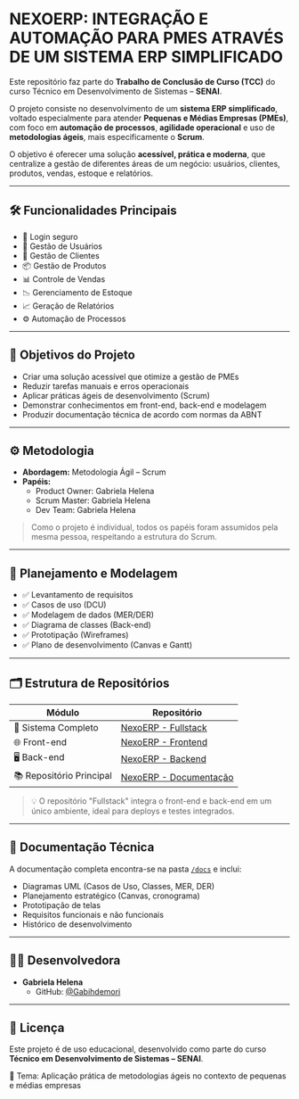 #  NEXOERP: INTEGRAÇÃO E AUTOMAÇÃO PARA PMES ATRAVÉS DE UM SISTEMA ERP SIMPLIFICADO

Este repositório faz parte do **Trabalho de Conclusão de Curso (TCC)** do curso Técnico em Desenvolvimento de Sistemas – **SENAI**.

O projeto consiste no desenvolvimento de um **sistema ERP simplificado**, voltado especialmente para atender **Pequenas e Médias Empresas (PMEs)**, com foco em **automação de processos**, **agilidade operacional** e uso de **metodologias ágeis**, mais especificamente o **Scrum**.

O objetivo é oferecer uma solução **acessível, prática e moderna**, que centralize a gestão de diferentes áreas de um negócio: usuários, clientes, produtos, vendas, estoque e relatórios.

---

## 🛠️ Funcionalidades Principais

- 🔐 Login seguro
- 👤 Gestão de Usuários
- 🤝 Gestão de Clientes
- 📦 Gestão de Produtos
- 📊 Controle de Vendas
- 📉 Gerenciamento de Estoque
- 📈 Geração de Relatórios
- ⚙️ Automação de Processos

---

## 🎯 Objetivos do Projeto

- Criar uma solução acessível que otimize a gestão de PMEs
- Reduzir tarefas manuais e erros operacionais
- Aplicar práticas ágeis de desenvolvimento (Scrum)
- Demonstrar conhecimentos em front-end, back-end e modelagem
- Produzir documentação técnica de acordo com normas da ABNT

---

## ⚙️ Metodologia

- **Abordagem:** Metodologia Ágil – Scrum
- **Papéis:**
  - Product Owner: Gabriela Helena
  - Scrum Master: Gabriela Helena
  - Dev Team: Gabriela Helena

> Como o projeto é individual, todos os papéis foram assumidos pela mesma pessoa, respeitando a estrutura do Scrum.

---

## 🧩 Planejamento e Modelagem

- ✅ Levantamento de requisitos
- ✅ Casos de uso (DCU)
- ✅ Modelagem de dados (MER/DER)
- ✅ Diagrama de classes (Back-end)
- ✅ Prototipação (Wireframes)
- ✅ Plano de desenvolvimento (Canvas e Gantt)


---

## 🗂 Estrutura de Repositórios

| Módulo                  | Repositório                                                                 |
|-------------------------|------------------------------------------------------------------------------|
| 🔗 Sistema Completo     | [NexoERP - Fullstack](https://github.com/usuario/NexoERP-fullstack)          |
| 🌐 Front-end            | [NexoERP - Frontend](https://github.com/usuario/Sistema_agil_para_PMEs_TCC-frontend)   |
| 🖥️ Back-end             | [NexoERP - Backend](https://github.com/Gabihdemori/NexoERP_back.git)         |
| 📚 Repositório Principal| [NexoERP - Documentação](https://github.com/Gabihdemori/Sistema_agil_para_PMEs_TCC) |

> 💡 O repositório "Fullstack" integra o front-end e back-end em um único ambiente, ideal para deploys e testes integrados.

---

## 📄 Documentação Técnica

A documentação completa encontra-se na pasta [`/docs`](./docs.docx) e inclui:

- Diagramas UML (Casos de Uso, Classes, MER, DER)
- Planejamento estratégico (Canvas, cronograma)
- Prototipação de telas
- Requisitos funcionais e não funcionais
- Histórico de desenvolvimento

---

## 👩‍💻 Desenvolvedora

- **Gabriela Helena**
  - GitHub: [@Gabihdemori](https://github.com/Gabihdemori)

---

## 📝 Licença

Este projeto é de uso educacional, desenvolvido como parte do curso **Técnico em Desenvolvimento de Sistemas – SENAI**.

📍 Tema: Aplicação prática de metodologias ágeis no contexto de pequenas e médias empresas
